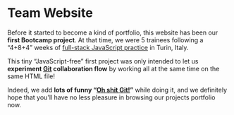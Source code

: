 # Team Website

Before it started to become a kind of portfolio, this website has been our **first Bootcamp project**. At that time, we were 5 trainees following a “4+8+4” weeks of [full-stack JavaScript practice](http://www.turnintocoders.it/en/bootcamp.html) in Turin, Italy.

This tiny “JavaScript-free” first project was only intended to let us **experiment [Git](https://git-scm.com/) collaboration flow** by working all at the same time on the same HTML file!

Indeed, we add **lots of funny “[Oh shit Git!](http://ohshitgit.com/)”** while doing it, and we definitely hope that you'll have no less pleasure in browsing our projects portfolio now.
